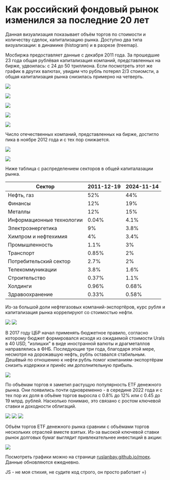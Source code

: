 # Как российский фондовый рынок изменился за последние 20 лет

Данная визуализация показывает объём торгов по стоимости и количеству сделок, капитализацию рынка. Доступно два типа визуализации: в динамике (histogram) и в разрезе (treemap).

Мосбиржа предоставляет данные с декабря 2011 года. За прошедшие 23 года общая рублёвая капитализация компаний, представленных на бирже, удвоилась: с 24 до 50 триллиона. Если посмотреть этот же график в других валютах, увидим что рубль потерял 2/3 стоиомсти, а общая капитализация рынка снизилась примерно на четверть.

![](images/article/history-total-rub.jpeg)

![](images/article/history-rub-vs-usd.jpeg)

![](images/article/history-total-usd.jpeg)

![](images/article/treemap-cap-2011-12-19.jpeg)

![](images/article/treemap-cap-2024-10-10.jpeg)

Число отечественных компаний, представленных на бирже, достигло пика в ноябре 2012 года и с тех пор снижается.

![](images/article/listing-total.jpeg)

![](images/article/listing-new.jpeg)

Ниже таблица с распределением секторов в общей капиталазации рынка.

|Сектор                    |2011-12-19|2024-11-14|
|--------------------------|----------|----------|
|Нефть, газ                |52%       |44%       |
|Финансы                   |12%       |19%       |
|Металлы                   |12%       |15%       |
|Информационные технологии |0.04%     |4.1%      |
|Электроэнергетика         |9%        |3.8%      |
|Химпром и нефтехимия      |4%        |3.4%      |
|Промышленность            |1.1%      |3%        |
|Транспорт                 |0.85%     |2%        |
|Потребительский сектор    |2.7%      |2%        |
|Телекоммуникации          |3.8%      |1.6%      |
|Строительство             |0.37%     |1.1%      |
|Холдинги                  |0.96%     |0.68%     |
|Здравоохранение           |0.33%     |0.58%     |

Из-за большой доли нефтегазовых компаний-экспортёров, курс рубля и капитализация рынка коррелируют со стоимостью нефти.

![](images/article/history-cap-usd-vs-brent.jpeg)
![](images/article/rub-vs-oil.jpeg)

В 2017 году ЦБР начал применять бюджетное правило, согласно которому бюджет формировался исходя из ожидаемой стоимости Urals в 40 USD, "излишки" в виде иностранной валюты и драгметаллов направлялись в ФНБ. Последующие три года, благодаря этой мере, несмотря на дорожавшую нефть, рубль оставался стабильным. Дешёвый по отношению к нефти рубль помог компаниям-экспортёрам снизить издержки и принёс им дополнительную прибыль.

![](images/article/rub-vs-oil-export.jpeg)

По объёмам торгов я заметил растущую популярность ETF денежного рынка. Они появились почти одновременно - в середине 2022 года и с тех пор их доля в объёме торгов выросла с 0.8% до 12% или с 0.45 до 19 млрд. рублей. Насколько понимаю, это связано с ростом ключевой ставки и доходности облигаций.

![](images/article/tqtf-etf-value-histogram.jpeg)
![](images/article/tqtf-etf-value-treemap-2022-07-22.jpeg)
![](images/article/tqtf-etf-value-treemap-2024-11-13.jpeg)

Объём торгов ETF денежного рынка сравним с объёмами торгов нескольких отраслей вместе взятых. Из-за высокой ключевой ставки рынок долговых бумаг выглядит привлекательнее инвестиций в акции:

![](images/article/tqtf-etf-value-histogram-compare.jpeg)

Посмотреть графики можно на странице [ruslanbay.github.io/moex](http://ruslanbay.github.io/moex). Данные обновляются ежедневно.

JS - не моя стихия, не судите код строго, он просто работает =)
